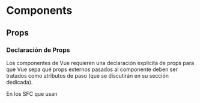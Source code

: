 # Components

## Props

### Declaración de Props

Los componentes de Vue requieren una declaración explícita de props para que Vue sepa qué props externos pasados al componente deben ser tratados como atributos de paso (que se discutirán en su sección dedicada).

En los SFC que usan <script setup>, los props se pueden declarar usando la macro defineProps():

```vue
<script setup>
const props = defineProps(['foo'])

console.log(props.foo)
</script>
```  

En los componentes que no usan <script setup>, los props se declaran usando la opción props:

```js
export default {
  props: ['foo'],
  setup(props) {
    // setup() recibe props como primer argumento.
    console.log(props.foo)
  }
}
```

Observa que el argumento pasado a defineProps() es el mismo que el valor proporcionado a la opción props: la misma API de opciones de props se comparte entre los dos estilos de declaración.

Además de declarar props usando una matriz de cadenas, también podemos usar la sintaxis de objeto:

```vue
<script setup>
defineProps({
  title: String,
  likes: Number
})
```

```js
// en componentes que no usan <script setup>
export default {
  props: {
    title: String,
    likes: Number
  }
}
```

Para cada propiedad en la sintaxis de declaración de objeto, la clave es el nombre del prop, mientras que el valor debe ser la función constructora del tipo esperado.

Esto no solo documenta su componente, sino que también advertirá a otros desarrolladores que usen su componente en la consola del navegador si pasan el tipo incorrecto. Discutiremos más detalles sobre la validación de props más adelante en esta página.

Si estás usando TypeScript con <script setup>, también es posible declarar props usando solo anotaciones de tipo:

```vue
<script setup lang="ts">
defineProps<{
  title?: string
  likes?: number
}>()
</script>
```

## Detalles del paso de Props

### Casing de los nombres de Props

Declaramos los nombres de props largos usando camelCase porque esto evita tener que usar comillas cuando se usan como claves de propiedad, y nos permite hacer referencia a ellos directamente en expresiones de plantilla porque son identificadores de JavaScript válidos:

```js
defineProps({
  greetingMessage: String
})
```

```html
<span>{{ greetingMessage }}</span>
```

Técnicamente, también se puede usar camelCase al pasar props a un componente hijo (excepto en las plantillas DOM). Sin embargo, la convención es usar kebab-case en todos los casos para alinearse con los atributos HTML:

```vue
<MyComponent greeting-message="hello" />
```

Usamos PascalCase para las etiquetas de los componentes cuando es posible porque mejora la legibilidad de la plantilla al diferenciar los componentes de Vue de los elementos nativos. Sin embargo, no hay tanto beneficio práctico en usar camelCase al pasar props, por lo que elegimos seguir las convenciones de cada lenguaje.

## Props estáticos vs. dinámicos

Hasta ahora, has visto props pasados como valores estáticos, como en:

```vue
<BlogPost title="Mi viaje con Vue" />
```

También has visto props asignados dinámicamente con v-bind o su atajo :, como en:

```vue
<!-- Asignar dinámicamente el valor de una variable -->
<BlogPost :title="post.title" />
<!-- Asignar dinámicamente el valor de una expresión compleja -->
<BlogPost :title="post.title + ' por ' + post.author.name" />
```

## Pasando diferentes tipos de valores

En los dos ejemplos anteriores, sucedió que pasamos valores de cadena, pero cualquier tipo de valor se puede pasar a un prop.

### Número

```html
Copy code
<!-- Aunque `42` es estático, necesitamos v-bind para decirle a Vue que -->
<!-- esta es una expresión de JavaScript en lugar de una cadena.      -->
<BlogPost :likes="42" />

<!-- Asignar dinámicamente el valor de una variable. -->
<BlogPost :likes="post.likes" />
```
### Booleano

```html
<!-- Incluir el prop sin valor implicará `true`. -->
<BlogPost is-published />

<!-- Aunque `false` es estático, necesitamos v-bind para decirle a Vue que -->
<!-- esta es una expresión de JavaScript en lugar de una cadena.          -->
<BlogPost :is-published="false" />

<!-- Asignar dinámicamente el valor de una variable. -->
<BlogPost :is-published="post.isPublished" />
```

### Array

```vue
<!-- Aunque la matriz es estática, necesitamos v-bind para decirle a Vue que -->
<!-- esta es una expresión de JavaScript en lugar de una cadena.            -->
<BlogPost :comment-ids="[234, 266, 273]" />

<!-- Asignar dinámicamente el valor de una variable. -->
<BlogPost :comment-ids="post.commentIds" />
```

### Objeto

```vue
<!-- Aunque el objeto es estático, necesitamos v-bind para decirle a Vue que -->
<!-- esta es una expresión de JavaScript en lugar de una cadena.            -->
<BlogPost
  :author="{
    name: 'Verónica',
    company: 'Veridian Dynamics'
  }"
 />

<!-- Asignar dinámicamente el valor de una variable. -->
<BlogPost :author="post.author" />
```

## Enlazando múltiples propiedades usando un objeto

Si quieres pasar todas las propiedades de un objeto como props, puedes usar v-bind sin un argumento (v-bind en lugar de :nombre-de-prop). Por ejemplo, dada un objeto post:

```js
const post = {
  id: 1,
  title: 'Mi viaje con Vue'
}
```
La siguiente plantilla:

```vue
<BlogPost v-bind="post" />
```

Será equivalente a:

```vue
<BlogPost :id="post.id" :title="post.title" />
```

**Flujo de datos unidireccional

Todos los props forman una vinculación unidireccional descendente entre la propiedad secundaria y la principal: cuando se actualiza la propiedad principal, se transmitirá a la secundaria, pero no al revés. Esto evita que los componentes secundarios muten accidentalmente el estado del principal, lo que puede hacer que el flujo de datos de su aplicación sea más difícil de entender.

Además, cada vez que se actualiza el componente principal, todas las props en el componente secundario se actualizarán con el valor más reciente. Esto significa que no debes intentar mutar unapropiedad dentro de un componente secundario. Si lo haces, Vue te avisará en la consola:

```js
const props = defineProps(['foo'])
// ❌ advertencia, ¡las props son de solo lectura!
props.foo = 'bar'
```
  
Por lo general, hay dos casos en los que es tentador mutar un prop:

El prop se utiliza para pasar un valor inicial;
el componente secundario quiere usarlo como una propiedad de datos local después. En este caso, es mejor definir una propiedad de datos local que use el prop como su valor inicial:

```js
const props = defineProps(['initialCounter'])

// counter solo usa props.initialCounter como valor inicial;
// está desconectado de futuras actualizaciones de prop.
const counter = ref(props.initialCounter)
```

El prop se pasa como un valor sin procesar que necesita ser transformado. En este caso, es mejor definir una propiedad computada que use el valor del prop:

js
Copy code
const props = defineProps(['size'])

// propiedad computada que se actualiza automáticamente cuando cambia la prop
const sizeNormalizado = computed(() => props.size.trim().toLowerCase())
Mutando objetos/arrays como props

Cuando se pasan objetos y matrices como props, aunque el componente secundario no puede mutar la vinculación de la prop, podrá mutar las propiedades anidadas del objeto o la matriz. Esto se debe a que en JavaScript, los objetos y las matrices se pasan por referencia, y es demasiado costoso para Vue evitar dichas mutaciones.

La principal desventaja de estas mutaciones es que permite que el componente secundario afecte el estado principal de una manera que no es obvia para el componente principal, lo que potencialmente dificulta la comprensión del flujo de datos en el futuro. Como buena práctica, debes evitar tales mutaciones a menos que el componente principal y secundario estén estrechamente acoplados por diseño. En la mayoría de los casos, el componente secundario debe emitir un evento para permitir que el componente principal realice la mutación.

Validación de props

Los componentes pueden especificar requisitos para sus props, como los tipos que ya has visto. Si un requisito no se cumple, Vue te avisará en la consola de JavaScript del navegador. Esto es especialmente útil al desarrollar un componente que está destinado a ser utilizado por otros.

Para especificar la validación de props, puedes proporcionar un objeto con requisitos de validación a la macro defineProps (), en lugar de una matriz de cadenas. Por ejemplo:

js
Copy code
defineProps({
  // Comprobación básica de tipo
  // (los valores `null` y `undefined` permitirán cualquier tipo)
  propA: Number,
  // Múltiples tipos posibles
  propB: [String, Number],
  // Cadena obligatoria
  propC: {
    type: String,
    required: true
  },
  // Número con un valor predeterminado
  propD: {
    type: Number,
    default: 100
  },
  // Objeto con un valor predeterminado
  propE: {
    type: Object,
    // Los valores predeterminados de objetos o matrices deben devolverse desde
    // una función de fábrica. La función recibe las props sin procesar
    // recibidas por el componente como argumento.
    default(rawProps) {
      return { mensaje: 'hola'



Julio Leiva
sigue
}
},
// Función con un valor predeterminado
propG: {
type: Function,
// A diferencia del valor predeterminado de objetos o matrices, esto no es una fábrica.
// función: esta es una función que sirve como valor predeterminado.
default() {
return 'Función predeterminada'
}
}
})

php
Copy code

TIP

El código dentro del argumento defineProps () no puede acceder a otras variables declaradas en `<script setup>`, porque toda la expresión se mueve a un ámbito de función externo cuando se compila.

Detalles adicionales:

- Todas las props son opcionales de forma predeterminada, a menos que se especifique `required: true`.
- Una prop opcional ausente, que no sea Boolean, tendrá un valor `undefined`.
- Las props Boolean ausentes se convertirán en `false`. Puedes cambiar esto estableciendo un valor predeterminado: es decir, `default: undefined` para comportarse como una prop no booleana.
- Si se especifica un valor predeterminado, se utilizará si el valor de prop resuelto es `undefined`: esto incluye tanto cuando falta la prop como cuando se pasa un valor explícito `undefined`.
- Cuando falla la validación de la prop, Vue producirá una advertencia en la consola (si se usa la versión de desarrollo).
- Si se utilizan las declaraciones de props basadas en tipos, Vue intentará compilar las anotaciones de tipos en declaraciones de props equivalentes en tiempo de ejecución. Por ejemplo, `defineProps<{ msg: string }>` se compilará en `{ msg: { type: String, required: true }}`.

Comprobaciones de tipo en tiempo de ejecución

El tipo puede ser uno de los siguientes constructores nativos:

- String
- Number
- Boolean
- Array
- Object
- Date
- Function
- Symbol

Además, el tipo también puede ser una clase personalizada o una función constructora, y la comprobación se realizará con una comprobación instanceof. Por ejemplo, dada la siguiente clase:

```js
class Persona {
  constructor(nombre, apellido) {
    this.nombre = nombre
    this.apellido = apellido
  }
}
Puedes usarla como tipo de una prop:

js
Copy code
defineProps({
  autor: Persona
})
Vue usará instanceof Persona para validar si el valor de la prop autor es realmente una instancia de la clase Persona.

Casteo Booleano

Las props con tipo Boolean tienen reglas especiales de casteo para imitar el comportamiento de los atributos booleanos nativos. Dado un <MyComponent> con la siguiente declaración:

js
Copy code
defineProps({
  deshabilitado: Boolean
})
El componente se puede usar así:

html
Copy code
<!-- equivalente a pasar :deshabilitado="true" -->
<MyComponent deshabilitado />

<!-- equivalente a pasar :deshabilitado="false" -->
<MyComponent />
Cuando se declara una prop para permitir múltiples tipos, por ejemplo:

js
Copy code
defineProps({
  deshabilitado: [Boolean, Number]
})
Las reglas de casteo para Boolean se aplicarán independientemente del orden de aparición de los tipos.




Regenerate response
